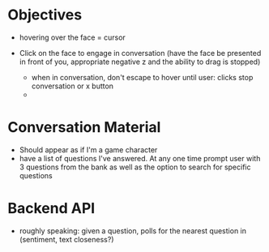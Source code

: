 # Objectives
* hovering over the face = cursor
* Click on the face to engage in conversation (have the face be presented in front of you, appropriate negative z and the ability to drag is stopped)

  * when in conversation, don't escape to hover until user: clicks stop conversation or x button
  * 

# Conversation Material
* Should appear as if I'm a game character
* have a list of questions I've answered. At any one time prompt user with 3 questions from the bank as well as the option to search for specific questions

# Backend API
* roughly speaking: given a question, polls for the nearest question in (sentiment, text closeness?)